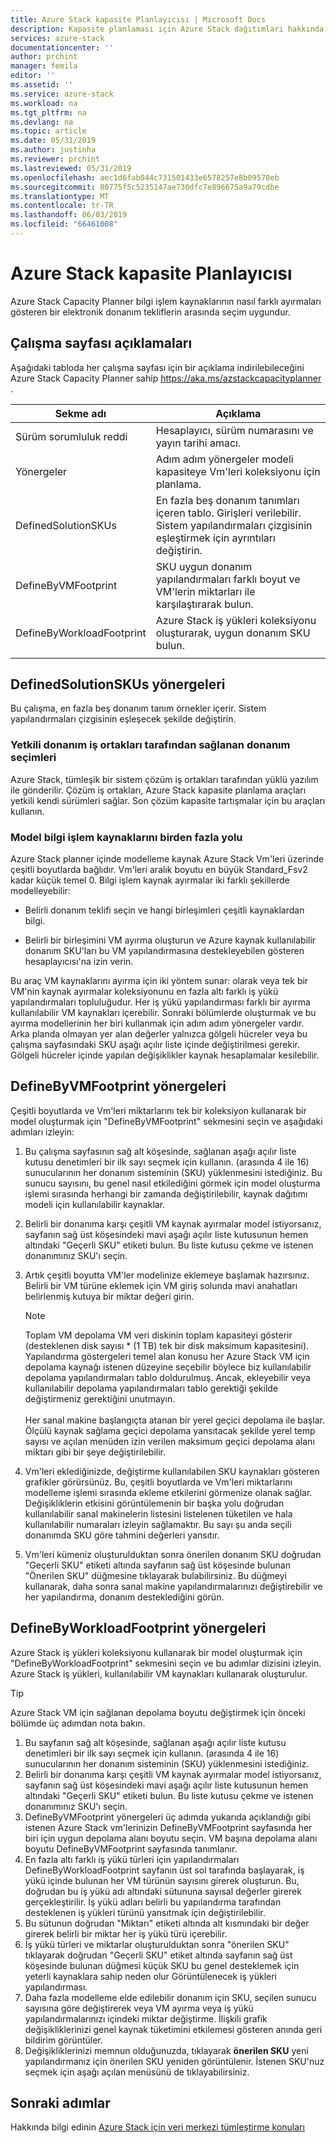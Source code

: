 ```yaml
---
title: Azure Stack kapasite Planlayıcısı | Microsoft Docs
description: Kapasite planlaması için Azure Stack dağıtımları hakkında bilgi edinin.
services: azure-stack
documentationcenter: ''
author: prchint
manager: femila
editor: ''
ms.assetid: ''
ms.service: azure-stack
ms.workload: na
ms.tgt_pltfrm: na
ms.devlang: na
ms.topic: article
ms.date: 05/31/2019
ms.author: justinha
ms.reviewer: prchint
ms.lastreviewed: 05/31/2019
ms.openlocfilehash: aec1d6fab044c731501433e6578257e8b09570eb
ms.sourcegitcommit: 80775f5c5235147ae730dfc7e896675a9a79cdbe
ms.translationtype: MT
ms.contentlocale: tr-TR
ms.lasthandoff: 06/03/2019
ms.locfileid: "66461008"
---
```

# <a name="azure-stack-capacity-planner"></a>Azure Stack kapasite Planlayıcısı

Azure Stack Capacity Planner bilgi işlem kaynaklarının nasıl farklı ayırmaları gösteren bir elektronik donanım tekliflerin arasında seçim uygundur. 

## <a name="worksheet-descriptions"></a>Çalışma sayfası açıklamaları
Aşağıdaki tabloda her çalışma sayfası için bir açıklama indirilebileceğini Azure Stack Capacity Planner sahip [ https://aka.ms/azstackcapacityplanner ](https://aka.ms/azstackcapacityplanner). 

|Sekme adı|Açıklama|
|-----|-----|
|Sürüm sorumluluk reddi|Hesaplayıcı, sürüm numarasını ve yayın tarihi amacı.|
|Yönergeler|Adım adım yönergeler modeli kapasiteye Vm'leri koleksiyonu için planlama.|
|DefinedSolutionSKUs|En fazla beş donanım tanımları içeren tablo. Girişleri verilebilir. Sistem yapılandırmaları çizgisinin eşleştirmek için ayrıntıları değiştirin.|
|DefineByVMFootprint|SKU uygun donanım yapılandırmaları farklı boyut ve VM'lerin miktarları ile karşılaştırarak bulun.|
|DefineByWorkloadFootprint|Azure Stack iş yükleri koleksiyonu oluşturarak, uygun donanım SKU bulun.|
|  |  |

## <a name="definedsolutionskus-instructions"></a>DefinedSolutionSKUs yönergeleri
Bu çalışma, en fazla beş donanım tanım örnekler içerir. Sistem yapılandırmaları çizgisinin eşleşecek şekilde değiştirin.

### <a name="hardware-selections-provided-by-authorized-hardware-partners"></a>Yetkili donanım iş ortakları tarafından sağlanan donanım seçimleri
Azure Stack, tümleşik bir sistem çözüm iş ortakları tarafından yüklü yazılım ile gönderilir. Çözüm iş ortakları, Azure Stack kapasite planlama araçları yetkili kendi sürümleri sağlar. Son çözüm kapasite tartışmalar için bu araçları kullanın.

### <a name="multiple-ways-to-model-computing-resources"></a>Model bilgi işlem kaynaklarını birden fazla yolu
Azure Stack planner içinde modelleme kaynak Azure Stack Vm'leri üzerinde çeşitli boyutlarda bağlıdır. Vm'leri aralık boyutu en büyük Standard_Fsv2 kadar küçük temel 0. Bilgi işlem kaynak ayırmalar iki farklı şekillerde modelleyebilir:

- Belirli donanım teklifi seçin ve hangi birleşimleri çeşitli kaynaklardan bilgi. 

- Belirli bir birleşimini VM ayırma oluşturun ve Azure kaynak kullanılabilir donanım SKU'ları bu VM yapılandırmasına destekleyebilen gösteren hesaplayıcısı'na izin verin.

Bu araç VM kaynaklarını ayırma için iki yöntem sunar: olarak veya tek bir VM'nin kaynak ayırmalar koleksiyonunu en fazla altı farklı iş yükü yapılandırmaları topluluğudur. Her iş yükü yapılandırması farklı bir ayırma kullanılabilir VM kaynakları içerebilir. Sonraki bölümlerde oluşturmak ve bu ayırma modellerinin her biri kullanmak için adım adım yönergeler vardır. Arka planda olmayan yer alan değerler yalnızca gölgeli hücreler veya bu çalışma sayfasındaki SKU aşağı açılır liste içinde değiştirilmesi gerekir. Gölgeli hücreler içinde yapılan değişiklikler kaynak hesaplamalar kesilebilir.


## <a name="definebyvmfootprint-instructions"></a>DefineByVMFootprint yönergeleri
Çeşitli boyutlarda ve Vm'leri miktarlarını tek bir koleksiyon kullanarak bir model oluşturmak için "DefineByVMFootprint" sekmesini seçin ve aşağıdaki adımları izleyin:

1. Bu çalışma sayfasının sağ alt köşesinde, sağlanan aşağı açılır liste kutusu denetimleri bir ilk sayı seçmek için kullanın. (arasında 4 ile 16) sunucularının her donanım sisteminin (SKU) yüklenmesini istediğiniz. Bu sunucu sayısını, bu genel nasıl etkilediğini görmek için model oluşturma işlemi sırasında herhangi bir zamanda değiştirilebilir, kaynak dağıtımı modeli için kullanılabilir kaynaklar.
2. Belirli bir donanıma karşı çeşitli VM kaynak ayırmalar model istiyorsanız, sayfanın sağ üst köşesindeki mavi aşağı açılır liste kutusunun hemen altındaki "Geçerli SKU" etiketi bulun. Bu liste kutusu çekme ve istenen donanımınız SKU'ı seçin.
3. Artık çeşitli boyutta VM'ler modelinize eklemeye başlamak hazırsınız. Belirli bir VM türüne eklemek için VM giriş solunda mavi anahatları belirlenmiş kutuya bir miktar değeri girin.

   > [!NOTE]
   > Toplam VM depolama VM veri diskinin toplam kapasiteyi gösterir (desteklenen disk sayısı * (1 TB) tek bir disk maksimum kapasitesini). Yapılandırma göstergeleri temel alan konusu her Azure Stack VM için depolama kaynağı istenen düzeyine seçebilir böylece biz kullanılabilir depolama yapılandırmaları tablo doldurulmuş. Ancak, ekleyebilir veya kullanılabilir depolama yapılandırmaları tablo gerektiği şekilde değiştirmeniz gerektiğini unutmayın.<br><br>Her sanal makine başlangıçta atanan bir yerel geçici depolama ile başlar. Ölçülü kaynak sağlama geçici depolama yansıtacak şekilde yerel temp sayısı ve açılan menüden izin verilen maksimum geçici depolama alanı miktarı gibi bir şeye değiştirilebilir.

4. Vm'leri eklediğinizde, değiştirme kullanılabilen SKU kaynakları gösteren grafikler görürsünüz. Bu, çeşitli boyutlarda ve Vm'leri miktarlarını modelleme işlemi sırasında ekleme etkilerini görmenize olanak sağlar. Değişikliklerin etkisini görüntülemenin bir başka yolu doğrudan kullanılabilir sanal makinelerin listesini listelenen tüketilen ve hala kullanılabilir numaraları izleyin sağlamaktır. Bu sayı şu anda seçili donanımda SKU göre tahmini değerleri yansıtır.
5. Vm'leri kümeniz oluşturulduktan sonra önerilen donanım SKU doğrudan "Geçerli SKU" etiketi altında sayfanın sağ üst köşesinde bulunan "Önerilen SKU" düğmesine tıklayarak bulabilirsiniz. Bu düğmeyi kullanarak, daha sonra sanal makine yapılandırmalarınızı değiştirebilir ve her yapılandırma, donanım desteklediğini görün.


## <a name="definebyworkloadfootprint-instructions"></a>DefineByWorkloadFootprint yönergeleri
Azure Stack iş yükleri koleksiyonu kullanarak bir model oluşturmak için "DefineByWorkloadFootprint" sekmesini seçin ve bu adımlar dizisini izleyin. Azure Stack iş yükleri, kullanılabilir VM kaynakları kullanarak oluşturulur.   

> [!TIP]
> Azure Stack VM için sağlanan depolama boyutu değiştirmek için önceki bölümde üç adımdan nota bakın.

1. Bu sayfanın sağ alt köşesinde, sağlanan aşağı açılır liste kutusu denetimleri bir ilk sayı seçmek için kullanın. (arasında 4 ile 16) sunucularının her donanım sisteminin (SKU) yüklenmesini istediğiniz.
2. Belirli bir donanıma karşı çeşitli VM kaynak ayırmalar model istiyorsanız, sayfanın sağ üst köşesindeki mavi aşağı açılır liste kutusunun hemen altındaki "Geçerli SKU" etiketi bulun. Bu liste kutusu çekme ve istenen donanımınız SKU'ı seçin.
3. DefineByVMFootprint yönergeleri üç adımda yukarıda açıklandığı gibi istenen Azure Stack vm'lerinizin DefineByVMFootprint sayfasında her biri için uygun depolama alanı boyutu seçin. VM başına depolama alanı boyutu DefineByVMFootprint sayfasında tanımlanır.
4. En fazla altı farklı iş yükü türleri için yapılandırmaları DefineByWorkloadFootprint sayfanın üst sol tarafında başlayarak, iş yükü içinde bulunan her VM türünün sayısını girerek oluşturun. Bu, doğrudan bu iş yükü adı altındaki sütununa sayısal değerler girerek gerçekleştirilir. İş yükü adları belirli bu yapılandırma tarafından desteklenen iş yükleri türünü yansıtmak için değiştirilebilir.
5. Bu sütunun doğrudan "Miktarı" etiketi altında alt kısmındaki bir değer girerek belirli bir miktar her iş yükü türü içerebilir.
6. İş yükü türleri ve miktarlar oluşturulduktan sonra "önerilen SKU" tıklayarak doğrudan "Geçerli SKU" etiket altında sayfanın sağ üst köşesinde bulunan düğmesi küçük SKU bu genel desteklemek için yeterli kaynaklara sahip neden olur Görüntülenecek iş yükleri yapılandırması.
7. Daha fazla modelleme elde edilebilir donanım için SKU, seçilen sunucu sayısına göre değiştirerek veya VM ayırma veya iş yükü yapılandırmalarınızı içindeki miktar değiştirme. İlişkili grafik değişikliklerinizi genel kaynak tüketimini etkilemesi gösteren anında geri bildirim görüntüler.
8. Değişikliklerinizi memnun olduğunuzda, tıklayarak **önerilen SKU** yeni yapılandırmanız için önerilen SKU yeniden görüntülenir. İstenen SKU'nuz seçmek için aşağı açılan menüsünü de tıklayabilirsiniz.

## <a name="next-steps"></a>Sonraki adımlar
Hakkında bilgi edinin [Azure Stack için veri merkezi tümleştirme konuları](azure-stack-datacenter-integration.md)
